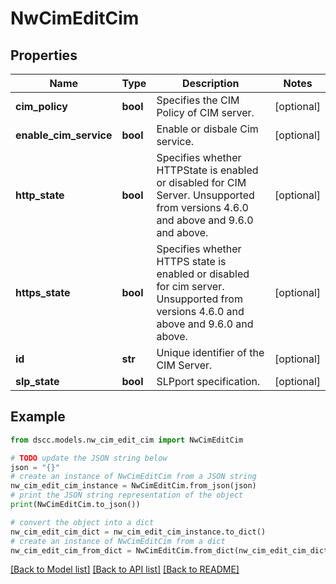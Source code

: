 # NwCimEditCim


## Properties

Name | Type | Description | Notes
------------ | ------------- | ------------- | -------------
**cim_policy** | **bool** | Specifies the CIM Policy of CIM server. | [optional] 
**enable_cim_service** | **bool** | Enable or disbale Cim service. | [optional] 
**http_state** | **bool** | Specifies whether HTTPState is enabled or disabled for CIM Server. Unsupported from versions 4.6.0 and above and 9.6.0 and above. | [optional] 
**https_state** | **bool** | Specifies whether HTTPS state is enabled or disabled for cim server. Unsupported from versions 4.6.0 and above and 9.6.0 and above. | [optional] 
**id** | **str** | Unique identifier of the CIM Server. | [optional] 
**slp_state** | **bool** | SLPport specification. | [optional] 

## Example

```python
from dscc.models.nw_cim_edit_cim import NwCimEditCim

# TODO update the JSON string below
json = "{}"
# create an instance of NwCimEditCim from a JSON string
nw_cim_edit_cim_instance = NwCimEditCim.from_json(json)
# print the JSON string representation of the object
print(NwCimEditCim.to_json())

# convert the object into a dict
nw_cim_edit_cim_dict = nw_cim_edit_cim_instance.to_dict()
# create an instance of NwCimEditCim from a dict
nw_cim_edit_cim_from_dict = NwCimEditCim.from_dict(nw_cim_edit_cim_dict)
```
[[Back to Model list]](../README.md#documentation-for-models) [[Back to API list]](../README.md#documentation-for-api-endpoints) [[Back to README]](../README.md)


